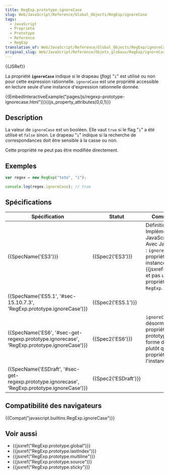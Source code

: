 ```yaml
---
title: RegExp.prototype.ignoreCase
slug: Web/JavaScript/Reference/Global_Objects/RegExp/ignoreCase
tags:
  - JavaScript
  - Propriété
  - Prototype
  - Reference
  - RegExp
translation_of: Web/JavaScript/Reference/Global_Objects/RegExp/ignoreCase
original_slug: Web/JavaScript/Reference/Objets_globaux/RegExp/ignoreCase
---
```

{{JSRef}}

La propriété **`ignoreCase`** indique si le drapeau (_flag_) "`i`" est utilisé ou non pour cette expression rationnelle. `ignoreCase` est une propriété accessible en lecture seule d'une instance d'expression rationnelle donnée.

{{EmbedInteractiveExample("pages/js/regexp-prototype-ignorecase.html")}}{{js_property_attributes(0,0,1)}}

## Description

La valeur de `ignoreCase` est un booléen. Elle vaut `true` si le flag "`i`" a été utilisé et `false` sinon. Le drapeau "`i`" indique si la recherche de correspondances doit être sensible à la casse ou non.

Cette propriété ne peut pas être modifiée directement.

## Exemples

```js
var regex = new RegExp("toto", "i");

console.log(regex.ignoreCase); // true
```

## Spécifications

| Spécification                                                                                                                | Statut                       | Commentaires                                                                                                                                                                                        |
| ---------------------------------------------------------------------------------------------------------------------------- | ---------------------------- | --------------------------------------------------------------------------------------------------------------------------------------------------------------------------------------------------- |
| {{SpecName('ES3')}}                                                                                                     | {{Spec2('ES3')}}         | Définition initiale. Implémentée avec JavaScript 1.2. Avec JavaScript 1.5 : `ignoreCase` est une propriété d'une instance de {{jsxref("RegExp")}} et pas une propriété de l'objet `RegExp`. |
| {{SpecName('ES5.1', '#sec-15.10.7.3', 'RegExp.prototype.ignoreCase')}}                                 | {{Spec2('ES5.1')}}     |                                                                                                                                                                                                     |
| {{SpecName('ES6', '#sec-get-regexp.prototype.ignorecase', 'RegExp.prototype.ignoreCase')}}     | {{Spec2('ES6')}}         | `ignoreCase` est désormais une propriété du prototype sous forme d'accesseur plutôt qu'une propriété directe de l'instance.                                                                         |
| {{SpecName('ESDraft', '#sec-get-regexp.prototype.ignorecase', 'RegExp.prototype.ignoreCase')}} | {{Spec2('ESDraft')}} |                                                                                                                                                                                                     |

## Compatibilité des navigateurs

{{Compat("javascript.builtins.RegExp.ignoreCase")}}

## Voir aussi

- {{jsxref("RegExp.prototype.global")}}
- {{jsxref("RegExp.prototype.lastIndex")}}
- {{jsxref("RegExp.prototype.multiline")}}
- {{jsxref("RegExp.prototype.source")}}
- {{jsxref("RegExp.prototype.sticky")}}
